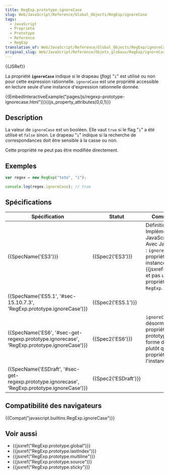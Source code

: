 ```yaml
---
title: RegExp.prototype.ignoreCase
slug: Web/JavaScript/Reference/Global_Objects/RegExp/ignoreCase
tags:
  - JavaScript
  - Propriété
  - Prototype
  - Reference
  - RegExp
translation_of: Web/JavaScript/Reference/Global_Objects/RegExp/ignoreCase
original_slug: Web/JavaScript/Reference/Objets_globaux/RegExp/ignoreCase
---
```

{{JSRef}}

La propriété **`ignoreCase`** indique si le drapeau (_flag_) "`i`" est utilisé ou non pour cette expression rationnelle. `ignoreCase` est une propriété accessible en lecture seule d'une instance d'expression rationnelle donnée.

{{EmbedInteractiveExample("pages/js/regexp-prototype-ignorecase.html")}}{{js_property_attributes(0,0,1)}}

## Description

La valeur de `ignoreCase` est un booléen. Elle vaut `true` si le flag "`i`" a été utilisé et `false` sinon. Le drapeau "`i`" indique si la recherche de correspondances doit être sensible à la casse ou non.

Cette propriété ne peut pas être modifiée directement.

## Exemples

```js
var regex = new RegExp("toto", "i");

console.log(regex.ignoreCase); // true
```

## Spécifications

| Spécification                                                                                                                | Statut                       | Commentaires                                                                                                                                                                                        |
| ---------------------------------------------------------------------------------------------------------------------------- | ---------------------------- | --------------------------------------------------------------------------------------------------------------------------------------------------------------------------------------------------- |
| {{SpecName('ES3')}}                                                                                                     | {{Spec2('ES3')}}         | Définition initiale. Implémentée avec JavaScript 1.2. Avec JavaScript 1.5 : `ignoreCase` est une propriété d'une instance de {{jsxref("RegExp")}} et pas une propriété de l'objet `RegExp`. |
| {{SpecName('ES5.1', '#sec-15.10.7.3', 'RegExp.prototype.ignoreCase')}}                                 | {{Spec2('ES5.1')}}     |                                                                                                                                                                                                     |
| {{SpecName('ES6', '#sec-get-regexp.prototype.ignorecase', 'RegExp.prototype.ignoreCase')}}     | {{Spec2('ES6')}}         | `ignoreCase` est désormais une propriété du prototype sous forme d'accesseur plutôt qu'une propriété directe de l'instance.                                                                         |
| {{SpecName('ESDraft', '#sec-get-regexp.prototype.ignorecase', 'RegExp.prototype.ignoreCase')}} | {{Spec2('ESDraft')}} |                                                                                                                                                                                                     |

## Compatibilité des navigateurs

{{Compat("javascript.builtins.RegExp.ignoreCase")}}

## Voir aussi

- {{jsxref("RegExp.prototype.global")}}
- {{jsxref("RegExp.prototype.lastIndex")}}
- {{jsxref("RegExp.prototype.multiline")}}
- {{jsxref("RegExp.prototype.source")}}
- {{jsxref("RegExp.prototype.sticky")}}
